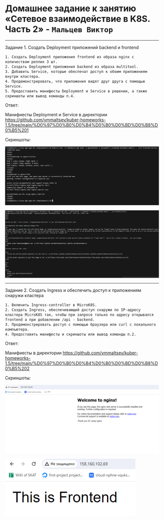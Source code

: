 # Домашнее задание к занятию «Сетевое взаимодействие в K8S. Часть 2» - `Мальцев Виктор`

---

Задание 1. Создать Deployment приложений backend и frontend

    1. Создать Deployment приложения frontend из образа nginx с количеством реплик 3 шт.
    2. Создать Deployment приложения backend из образа multitool.
    3. Добавить Service, которые обеспечат доступ к обоим приложениям внутри кластера.
    4. Продемонстрировать, что приложения видят друг друга с помощью Service.
    5. Предоставить манифесты Deployment и Service в решении, а также скриншоты или вывод команды п.4.

Ответ:

Манифиесты Deployment и Service в директории https://github.com/vmmaltsev/kuber-homeworks-1.5/tree/main/%D0%97%D0%B0%D0%B4%D0%B0%D0%BD%D0%B8%D0%B5%201

Скриншоты:

![alt text](https://github.com/vmmaltsev/screenshot/blob/main/Screenshot_118.png)

![alt text](https://github.com/vmmaltsev/screenshot/blob/main/Screenshot_119.png)

---

Задание 2. Создать Ingress и обеспечить доступ к приложениям снаружи кластера

    1. Включить Ingress-controller в MicroK8S.
    2. Создать Ingress, обеспечивающий доступ снаружи по IP-адресу кластера MicroK8S так, чтобы при запросе только по адресу открывался frontend а при добавлении /api - backend.
    3. Продемонстрировать доступ с помощью браузера или curl с локального компьютера.
    4. Предоставить манифесты и скриншоты или вывод команды п.2.

Ответ:

Манифиесты в директории https://github.com/vmmaltsev/kuber-homeworks-1.5/tree/main/%D0%97%D0%B0%D0%B4%D0%B0%D0%BD%D0%B8%D0%B5%202

Скриншоты:

![alt text](https://github.com/vmmaltsev/screenshot/blob/main/Screenshot_120.png)

![alt text](https://github.com/vmmaltsev/screenshot/blob/main/Screenshot_121.png)